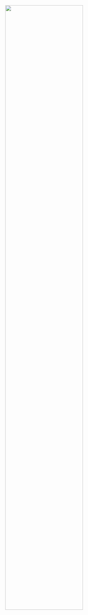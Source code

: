 <img src="https://github.com/moderating/.github/assets/110311925/3f03ad9c-68c9-4ab8-9f49-dd544b5db46a" width="70%">
